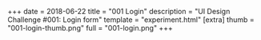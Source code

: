 +++
date = 2018-06-22
title = "001 Login"
description = "UI Design Challenge #001: Login form"
template = "experiment.html"
[extra]
thumb = "001-login-thumb.png"
full = "001-login.png"
+++
